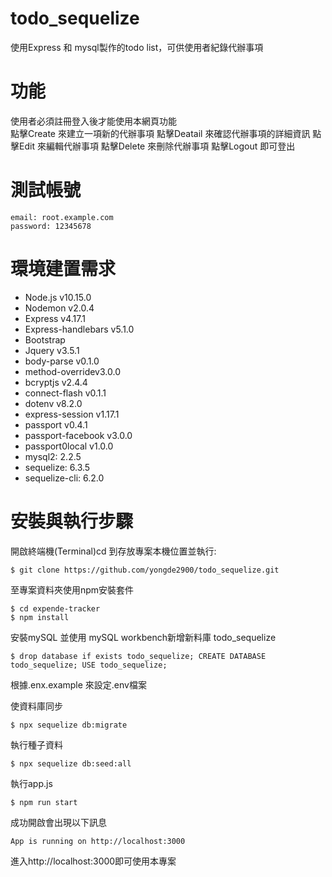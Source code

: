 # todo_sequelize
使用Express 和 mysql製作的todo list，可供使用者紀錄代辦事項

# 功能

 使用者必須註冊登入後才能使用本網頁功能  
 點擊Create 來建立一項新的代辦事項
 點擊Deatail 來確認代辦事項的詳細資訊
 點擊Edit 來編輯代辦事項
 點擊Delete 來刪除代辦事項
 點擊Logout 即可登出
 
# 測試帳號
    email: root.example.com
    password: 12345678
# 環境建置需求
  
* Node.js v10.15.0
* Nodemon v2.0.4
* Express v4.17.1
* Express-handlebars v5.1.0
* Bootstrap 
* Jquery v3.5.1
* body-parse v0.1.0
* method-overridev3.0.0
* bcryptjs v2.4.4
* connect-flash v0.1.1
* dotenv v8.2.0
* express-session v1.17.1
* passport v0.4.1
* passport-facebook v3.0.0
* passport0local v1.0.0
* mysql2: 2.2.5
* sequelize: 6.3.5
* sequelize-cli: 6.2.0

# 安裝與執行步驟

開啟終端機(Terminal)cd 到存放專案本機位置並執行:  

    $ git clone https://github.com/yongde2900/todo_sequelize.git
至專案資料夾使用npm安裝套件

    $ cd expende-tracker
    $ npm install
    
安裝mySQL 並使用 mySQL workbench新增新料庫 todo_sequelize  

    $ drop database if exists todo_sequelize; CREATE DATABASE todo_sequelize; USE todo_sequelize;
根據.enx.example 來設定.env檔案  

使資料庫同步 

    $ npx sequelize db:migrate
執行種子資料 

    $ npx sequelize db:seed:all
執行app.js 

    $ npm run start
成功開啟會出現以下訊息

    App is running on http://localhost:3000
    
進入http://localhost:3000即可使用本專案


    
